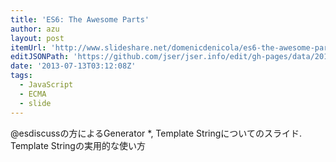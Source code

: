 ```yaml
---
title: 'ES6: The Awesome Parts'
author: azu
layout: post
itemUrl: 'http://www.slideshare.net/domenicdenicola/es6-the-awesome-parts'
editJSONPath: 'https://github.com/jser/jser.info/edit/gh-pages/data/2013/07/index.json'
date: '2013-07-13T03:12:08Z'
tags:
  - JavaScript
  - ECMA
  - slide
---
```

@esdiscussの方によるGenerator *, Template Stringについてのスライド.
Template Stringの実用的な使い方
